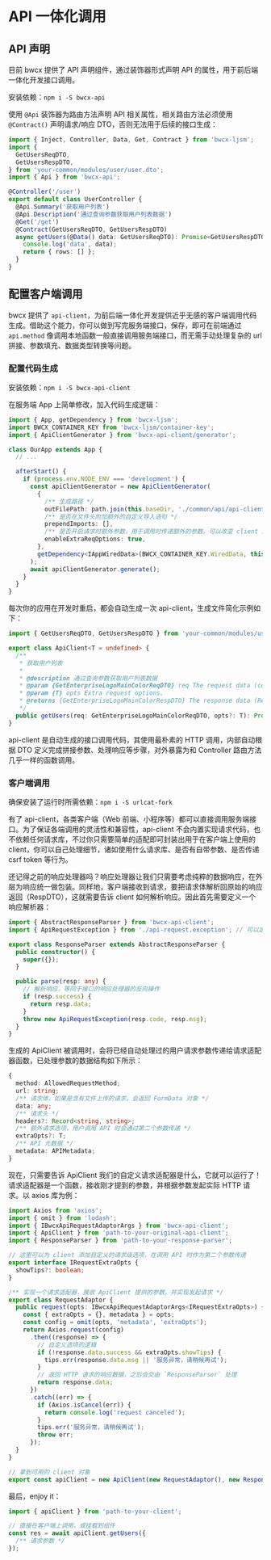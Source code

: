 # API 一体化调用

## API 声明

目前 bwcx 提供了 API 声明组件，通过装饰器形式声明 API 的属性，用于前后端一体化开发接口调用。

安装依赖：`npm i -S bwcx-api`

使用 `@Api` 装饰器为路由方法声明 API 相关属性，相关路由方法必须使用 `@Contract()` 声明请求/响应 DTO，否则无法用于后续的接口生成：

```typescript {10-11}
import { Inject, Controller, Data, Get, Contract } from 'bwcx-ljsm';
import {
  GetUsersReqDTO,
  GetUsersRespDTO,
} from 'your-common/modules/user/user.dto';
import { Api } from 'bwcx-api';

@Controller('/user')
export default class UserController {
  @Api.Summary('获取用户列表')
  @Api.Description('通过查询参数获取用户列表数据')
  @Get('/get')
  @Contract(GetUsersReqDTO, GetUsersRespDTO)
  async getUsers(@Data() data: GetUsersReqDTO): Promise<GetUsersRespDTO> {
    console.log('data', data);
    return { rows: [] };
  }
}
```

## 配置客户端调用

bwcx 提供了 `api-client`，为前后端一体化开发提供近乎无感的客户端调用代码生成。借助这个能力，你可以做到写完服务端接口，保存，即可在前端通过 `api.method` 像调用本地函数一般直接调用服务端接口，而无需手动处理复杂的 url 拼接、参数填充、数据类型转换等问题。

### 配置代码生成

安装依赖：`npm i -S bwcx-api-client`

在服务端 App 上简单修改，加入代码生成逻辑：

```typescript
import { App, getDependency } from 'bwcx-ljsm';
import BWCX_CONTAINER_KEY from 'bwcx-ljsm/container-key';
import { ApiClientGenerator } from 'bwcx-api-client/generator';

class OurApp extends App {
  // ...

  afterStart() {
    if (process.env.NODE_ENV === 'development') {
      const apiClientGenerator = new ApiClientGenerator(
        {
          /** 生成路径 */
          outFilePath: path.join(this.baseDir, './common/api/api-client.ts'),
          /** 是否在文件头附加额外的自定义导入语句 */
          prependImports: [],
          /** 是否开启请求时额外参数，用于调用时传递额外的参数，可以改变 client 的行为 */
          enableExtraReqOptions: true,
        },
        getDependency<IAppWiredData>(BWCX_CONTAINER_KEY.WiredData, this.container).router,
      );
      await apiClientGenerator.generate();
    }
  }
}
```

每次你的应用在开发时重启，都会自动生成一次 api-client，生成文件简化示例如下：

```typescript
import { GetUsersReqDTO, GetUsersRespDTO } from 'your-common/modules/user/user.dto';

export class ApiClient<T = undefined> {
  /**
   * 获取用户列表
   *
   * @description 通过查询参数获取用户列表数据
   * @param {GetEnterpriseLogoMainColorReqDTO} req The request data (compatible with ReqDTO).
   * @param {T} opts Extra request options.
   * @returns {GetEnterpriseLogoMainColorRespDTO} The response data (RespDTO).
   */
  public getUsers(req: GetEnterpriseLogoMainColorReqDTO, opts?: T): Promise<GetEnterpriseLogoMainColorRespDTO> {}
}
```

api-client 是自动生成的接口调用代码，其使用最朴素的 HTTP 调用，内部自动根据 DTO 定义完成拼接参数、处理响应等步骤，对外暴露为和 Controller 路由方法几乎一样的函数调用。

### 客户端调用

确保安装了运行时所需依赖：`npm i -S urlcat-fork`

有了 api-client，各类客户端（Web 前端、小程序等）都可以直接调用服务端接口。为了保证各端调用的灵活性和兼容性，api-client 不会内置实现请求代码，也不依赖任何请求库，不过你只需要简单的适配即可封装出用于在客户端上使用的 client，你可以自己处理细节，诸如使用什么请求库、是否有自带参数、是否传递 csrf token 等行为。

还记得之前的响应处理器吗？响应处理器让我们只需要考虑纯粹的数据响应，在外层为响应统一做包装。同样地，客户端接收到请求，要把请求体解析回原始的响应返回（RespDTO），这就需要告诉 client 如何解析响应。因此首先需要定义一个响应解析器：

```typescript
import { AbstractResponseParser } from 'bwcx-api-client';
import { ApiRequestException } from './api-request.exception'; // 可以定义一个异常给客户端使用

export class ResponseParser extends AbstractResponseParser {
  public constructor() {
    super({});
  }

  public parse(resp: any) {
    // 解析响应，等同于接口的响应处理器的反向操作
    if (resp.success) {
      return resp.data;
    }
    throw new ApiRequestException(resp.code, resp.msg);
  }
}
```

生成的 ApiClient 被调用时，会将已经自动处理过的用户请求参数传递给请求适配器函数，已处理参数的数据结构如下所示：

```typescript
{
  method: AllowedRequestMethod;
  url: string;
  /** 请求体，如果是含有文件上传的请求，会返回 FormData 对象 */
  data: any;
  /** 请求头 */
  headers?: Record<string, string>;
  /** 额外请求选项，用户调用 API 时会通过第二个参数传递 */
  extraOpts?: T;
  /** API 元数据 */
  metadata: APIMetadata;
}
```

现在，只需要告诉 ApiClient 我们的自定义请求适配器是什么，它就可以运行了！请求适配器是一个函数，接收刚才提到的参数，并根据参数发起实际 HTTP 请求。以 axios 库为例：

```typescript
import Axios from 'axios';
import { omit } from 'lodash';
import { IBwcxApiRequestAdaptorArgs } from 'bwcx-api-client';
import { ApiClient } from 'path-to-your-original-api-client';
import { ResponseParser } from 'path-to-your-response-parser';

// 这里可以为 client 添加自定义的请求级选项，在调用 API 时作为第二个参数传递
export interface IRequestExtraOpts {
  showTips?: boolean;
}

/** 实现一个请求适配器，接收 ApiClient 提供的参数，并实现发起请求 */
export class RequestAdaptor {
  public request(opts: IBwcxApiRequestAdaptorArgs<IRequestExtraOpts>) {
    const { extraOpts = {}, metadata } = opts;
    const config = omit(opts, 'metadata', 'extraOpts');
    return Axios.request(config)
      .then((response) => {
        // 自定义选项的逻辑
        if (!response.data.success && extraOpts.showTips) {
          tips.err(response.data.msg || '服务异常，请稍候再试');
        }
        // 返回 HTTP 请求的响应数据，之后会交由 `ResponseParser` 处理
        return response.data;
      })
      .catch((err) => {
        if (Axios.isCancel(err)) {
          return console.log('request canceled');
        }
        tips.err('服务异常，请稍候再试');
        throw err;
      });
  }
}

// 拿到可用的 client 对象
export const apiClient = new ApiClient(new RequestAdaptor(), new ResponseParser());
```

最后，enjoy it：

```typescript
import { apiClient } from 'path-to-your-client';

// 直接在客户端上调用，或挂载到组件
const res = await apiClient.getUsers({
  /** 请求参数 */
});
```
